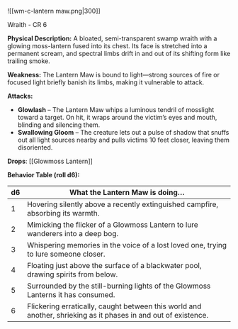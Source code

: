 ![[wm-c-lantern maw.png|300]]

Wraith - CR 6

**Physical Description:**
A bloated, semi-transparent swamp wraith with a glowing moss-lantern fused into its chest. Its face is stretched into a permanent scream, and spectral limbs drift in and out of its shifting form like trailing smoke.

**Weakness:**
The Lantern Maw is bound to light—strong sources of fire or focused light briefly banish its limbs, making it vulnerable to attack.

**Attacks:**
- **Glowlash** – The Lantern Maw whips a luminous tendril of mosslight toward a target. On hit, it wraps around the victim’s eyes and mouth, blinding and silencing them.    
- **Swallowing Gloom** – The creature lets out a pulse of shadow that snuffs out all light sources nearby and pulls victims 10 feet closer, leaving them disoriented.

**Drops**:
[[Glowmoss Lantern]]

**Behavior Table (roll d6):**

| d6  | What the Lantern Maw is doing…                                                                                 |
| --- | -------------------------------------------------------------------------------------------------------------- |
| 1   | Hovering silently above a recently extinguished campfire, absorbing its warmth.                                |
| 2   | Mimicking the flicker of a Glowmoss Lantern to lure wanderers into a deep bog.                                 |
| 3   | Whispering memories in the voice of a lost loved one, trying to lure someone closer.                           |
| 4   | Floating just above the surface of a blackwater pool, drawing spirits from below.                              |
| 5   | Surrounded by the still-burning lights of the Glowmoss Lanterns it has consumed.                               |
| 6   | Flickering erratically, caught between this world and another, shrieking as it phases in and out of existence. |
